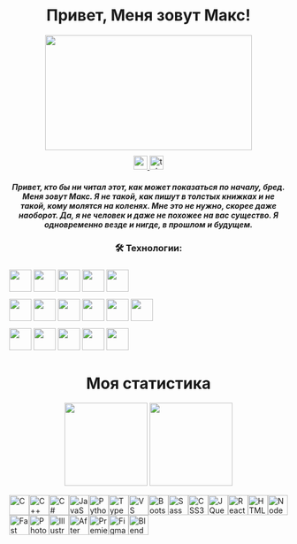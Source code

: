 


 

<h1 align="center">Привет, Меня зовут Макс!</h1>





 <div align="center">
<img src="https://i.imgur.com/KXx0cCx.gif" align="center" width="373.5px" height="208.5px">
  </div>
  <div align="center" style="margin-top: 10px;">
  <a href="https://www.youtube.com/@underko_software" target="_blank">
    <img src="https://img.shields.io/static/v1?message=Youtube&logo=youtube&label=&color=FF0000&logoColor=white&labelColor=&style=for-the-badge" height="25" alt="youtube logo"  />
  </a>
  <a href="https://t.me/under4groos" target="_blank">
    <img src="https://img.shields.io/static/v1?message=Telegram&logo=telegram&label=&color=2CA5E0&logoColor=white&labelColor=&style=for-the-badge" height="25" alt="telegram logo"  />
  </a>
</div>
<h5 align="center">
  
Привет, кто бы ни читал этот, как может показаться по началу, бред. Меня зовут Макс. Я не такой, как пишут в толстых книжках и не такой, кому молятся на коленях. Мне это не нужно, скорее даже наоборот. Да, я не человек и даже не похожее на вас существо. Я одновременно везде и нигде, в прошлом и будущем.
</h5>

<h3 align="center">🛠 Технологии:</h3>

###

<div align="left">
 
  <img src="https://cdn.jsdelivr.net/gh/devicons/devicon/icons/javascript/javascript-original.svg" height="40"   />
   
  <img src="https://cdn.jsdelivr.net/gh/devicons/devicon/icons/html5/html5-original.svg" height="40"   />
  
  <img src="https://cdn.jsdelivr.net/gh/devicons/devicon/icons/css3/css3-original.svg" height="40"   />
 
  <img src="https://cdn.jsdelivr.net/gh/devicons/devicon/icons/react/react-original.svg" height="40"/>
 
  <img src="https://cdn.jsdelivr.net/gh/devicons/devicon@latest/icons/sass/sass-original.svg" height="40" />
</div>

<div align="left" style="margin-top: 10px;">
  
   
  <img src="https://cdn.jsdelivr.net/gh/devicons/devicon@latest/icons/visualstudio/visualstudio-original.svg" height="40"   />
 
  <img src="https://cdn.jsdelivr.net/gh/devicons/devicon@latest/icons/csharp/csharp-original.svg" height="40"   />
 
  <img src="https://cdn.jsdelivr.net/gh/devicons/devicon@latest/icons/lua/lua-original.svg" height="40"   />
 
  <img src="https://skillicons.dev/icons?i=py" height="40"   />
 
  <img src="https://regex101.com/static/assets/icon-144.png" height="40"   />
  
  <img src="https://i.imgur.com/e8gkWOA.png" height="40"   />
</div>

<div align="left" style="margin-top: 10px;">
  
  <img src="https://cdn.jsdelivr.net/gh/devicons/devicon@latest/icons/premierepro/premierepro-plain.svg" height="40" />
  <img src="https://cdn.jsdelivr.net/gh/devicons/devicon@latest/icons/photoshop/photoshop-original.svg" height="40" />
  <img src="https://cdn.jsdelivr.net/gh/devicons/devicon@latest/icons/illustrator/illustrator-plain.svg" height="40" />
  <img src="https://cdn.jsdelivr.net/gh/devicons/devicon@latest/icons/aftereffects/aftereffects-original.svg" height="40" />
  <img src="https://cdn.jsdelivr.net/gh/devicons/devicon@latest/icons/blender/blender-original.svg" height="40" />
 
    
</div>
<h1 align="center">Моя статистика</h1>
<div align="center">
  <img src="https://github-readme-stats.vercel.app/api?username=Under4groos&hide_title=false&hide_rank=false&show_icons=true&include_all_commits=true&count_private=true&disable_animations=false&theme=dracula&locale=en&hide_border=false&order=1" height="150"   />
  <img src="https://github-readme-stats.vercel.app/api/top-langs?username=Under4groos&locale=en&hide_title=false&layout=compact&card_width=320&langs_count=5&theme=dracula&hide_border=false&order=2" height="150"   />
</div>



<p align="left">
<a href="https://docs.microsoft.com/en-us/cpp/?view=msvc-170" target="_blank" rel="noreferrer"><img src="https://raw.githubusercontent.com/danielcranney/readme-generator/main/public/icons/skills/c-colored.svg" width="36" height="36" alt="C" /></a><a href="https://docs.microsoft.com/en-us/cpp/?view=msvc-170" target="_blank" rel="noreferrer"><img src="https://raw.githubusercontent.com/danielcranney/readme-generator/main/public/icons/skills/cplusplus-colored.svg" width="36" height="36" alt="C++" /></a><a href="https://docs.microsoft.com/en-us/dotnet/csharp/" target="_blank" rel="noreferrer"><img src="https://raw.githubusercontent.com/danielcranney/readme-generator/main/public/icons/skills/csharp-colored.svg" width="36" height="36" alt="C#" /></a><a href="https://developer.mozilla.org/en-US/docs/Web/JavaScript" target="_blank" rel="noreferrer"><img src="https://raw.githubusercontent.com/danielcranney/readme-generator/main/public/icons/skills/javascript-colored.svg" width="36" height="36" alt="JavaScript" /></a><a href="https://www.python.org/" target="_blank" rel="noreferrer"><img src="https://raw.githubusercontent.com/danielcranney/readme-generator/main/public/icons/skills/python-colored.svg" width="36" height="36" alt="Python" /></a><a href="https://www.typescriptlang.org/" target="_blank" rel="noreferrer"><img src="https://raw.githubusercontent.com/danielcranney/readme-generator/main/public/icons/skills/typescript-colored.svg" width="36" height="36" alt="TypeScript" /></a><a href="https://code.visualstudio.com/" target="_blank" rel="noreferrer"><img src="https://raw.githubusercontent.com/danielcranney/readme-generator/main/public/icons/skills/visualstudiocode.svg" width="36" height="36" alt="VS Code" /></a><a href="https://getbootstrap.com/" target="_blank" rel="noreferrer"><img src="https://raw.githubusercontent.com/danielcranney/readme-generator/main/public/icons/skills/bootstrap-colored.svg" width="36" height="36" alt="Bootstrap" /></a><a href="https://sass-lang.com/" target="_blank" rel="noreferrer"><img src="https://raw.githubusercontent.com/danielcranney/readme-generator/main/public/icons/skills/sass-colored.svg" width="36" height="36" alt="Sass" /></a><a href="https://www.w3.org/TR/CSS/#css" target="_blank" rel="noreferrer"><img src="https://raw.githubusercontent.com/danielcranney/readme-generator/main/public/icons/skills/css3-colored.svg" width="36" height="36" alt="CSS3" /></a><a href="https://jquery.com/" target="_blank" rel="noreferrer"><img src="https://raw.githubusercontent.com/danielcranney/readme-generator/main/public/icons/skills/jquery-colored.svg" width="36" height="36" alt="JQuery" /></a><a href="https://reactjs.org/" target="_blank" rel="noreferrer"><img src="https://raw.githubusercontent.com/danielcranney/readme-generator/main/public/icons/skills/react-colored.svg" width="36" height="36" alt="React" /></a><a href="https://developer.mozilla.org/en-US/docs/Glossary/HTML5" target="_blank" rel="noreferrer"><img src="https://raw.githubusercontent.com/danielcranney/readme-generator/main/public/icons/skills/html5-colored.svg" width="36" height="36" alt="HTML5" /></a><a href="https://nodejs.org/en/" target="_blank" rel="noreferrer"><img src="https://raw.githubusercontent.com/danielcranney/readme-generator/main/public/icons/skills/nodejs-colored.svg" width="36" height="36" alt="NodeJS" /></a><a href="https://fastapi.tiangolo.com/" target="_blank" rel="noreferrer"><img src="https://raw.githubusercontent.com/danielcranney/readme-generator/main/public/icons/skills/fastapi-colored.svg" width="36" height="36" alt="Fast API" /></a><a href="https://www.adobe.com/uk/products/photoshop.html" target="_blank" rel="noreferrer"><img src="https://raw.githubusercontent.com/danielcranney/readme-generator/main/public/icons/skills/photoshop-colored.svg" width="36" height="36" alt="Photoshop" /></a><a href="https://www.adobe.com/uk/products/illustrator.html" target="_blank" rel="noreferrer"><img src="https://raw.githubusercontent.com/danielcranney/readme-generator/main/public/icons/skills/illustrator-colored.svg" width="36" height="36" alt="Illustrator" /></a><a href="https://www.adobe.com/uk/products/aftereffects.html" target="_blank" rel="noreferrer"><img src="https://raw.githubusercontent.com/danielcranney/readme-generator/main/public/icons/skills/aftereffects-colored.svg" width="36" height="36" alt="After Effects" /></a><a href="https://www.adobe.com/uk/products/premiere.html" target="_blank" rel="noreferrer"><img src="https://raw.githubusercontent.com/danielcranney/readme-generator/main/public/icons/skills/premierepro-colored.svg" width="36" height="36" alt="Premiere Pro" /></a><a href="https://www.figma.com/" target="_blank" rel="noreferrer"><img src="https://raw.githubusercontent.com/danielcranney/readme-generator/main/public/icons/skills/figma-colored.svg" width="36" height="36" alt="Figma" /></a><a href="https://www.blender.org/" target="_blank" rel="noreferrer"><img src="https://raw.githubusercontent.com/danielcranney/readme-generator/main/public/icons/skills/blender-colored.svg" width="36" height="36" alt="Blender" /></a>
</p>

